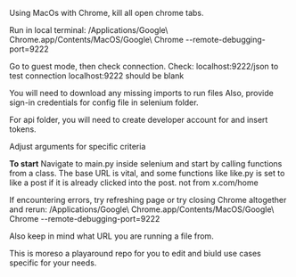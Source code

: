 Using MacOs with Chrome, kill all open chrome tabs.

Run in local terminal: /Applications/Google\ Chrome.app/Contents/MacOS/Google\ Chrome --remote-debugging-port=9222

Go to guest mode, then check connection.
Check: localhost:9222/json to test connection
localhost:9222 should be blank


You will need to download any missing imports to run files
Also, provide sign-in credentials for config file in selenium folder. 

For api folder, you will need to create developer account for and insert tokens.

Adjust arguments for specific criteria 


**To start**
Navigate to main.py inside selenium and start by calling functions from a class. The base URL is vital, and some functions like like.py is set to like a post if it is already clicked into the post.
not from x.com/home 

If encountering errors, try refreshing page or try closing Chrome altogether and rerun: /Applications/Google\ Chrome.app/Contents/MacOS/Google\ Chrome --remote-debugging-port=9222
 
Also keep in mind what URL you are running a file from. 




This is moreso a playaround repo for you to edit and biuld use cases specific for your needs.
